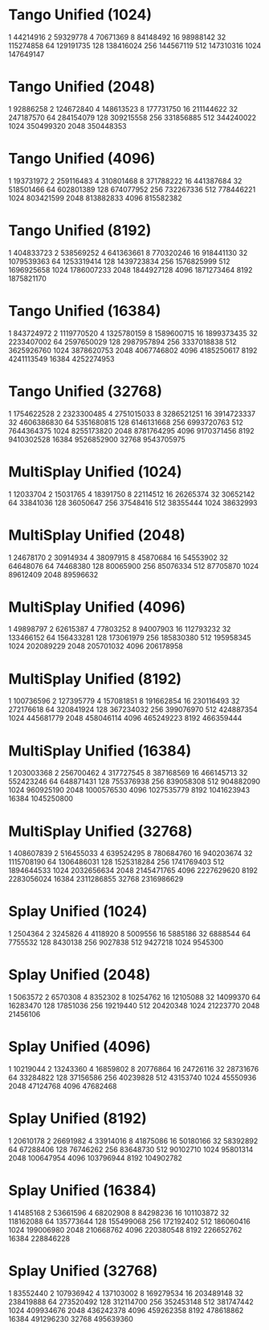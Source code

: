 # Tango Unified (1024)
1       44214916
2       59329778
4       70671369
8       84148492
16      98988142
32      115274858
64      129191735
128     138416024
256     144567119
512     147310316
1024    147649147

# Tango Unified (2048)
1       92886258
2       124672840
4       148613523
8       177731750
16      211144622
32      247187570
64      284154079
128     309215558
256     331856885
512     344240022
1024    350499320
2048    350448353

# Tango Unified (4096)
1       193731972
2       259116483
4       310801468
8       371788222
16      441387684
32      518501466
64      602801389
128     674077952
256     732267336
512     778446221
1024    803421599
2048    813882833
4096    815582382

# Tango Unified (8192)
1       404833723
2       538569252
4       641363661
8       770320246
16      918441130
32      1079539363
64      1253319414
128     1439723834
256     1576825999
512     1696925658
1024    1786007233
2048    1844927128
4096    1871273464
8192    1875821170

# Tango Unified (16384)
1       843724972
2       1119770520
4       1325780159
8       1589600715
16      1899373435
32      2233407002
64      2597650029
128     2987957894
256     3337018838
512     3625926760
1024    3878620753
2048    4067746802
4096    4185250617
8192    4241113549
16384   4252274953

# Tango Unified (32768)
1       1754622528
2       2323300485
4       2751015033
8       3286521251
16      3914723337
32      4606386830
64      5351680815
128     6146131668
256     6993720763
512     7644364375
1024    8255173820
2048    8781764295
4096    9170371456
8192    9410302528
16384   9526852900
32768   9543705975


# MultiSplay Unified (1024)
1       12033704
2       15031765
4       18391750
8       22114512
16      26265374
32      30652142
64      33841036
128     36050647
256     37548416
512     38355444
1024    38632993

# MultiSplay Unified (2048)
1       24678170
2       30914934
4       38097915
8       45870684
16      54553902
32      64648076
64      74468380
128     80065900
256     85076334
512     87705870
1024    89612409
2048    89596632

# MultiSplay Unified (4096)
1       49898797
2       62615387
4       77803252
8       94007903
16      112793232
32      133466152
64      156433281
128     173061979
256     185830380
512     195958345
1024    202089229
2048    205701032
4096    206178958

# MultiSplay Unified (8192)
1       100736596
2       127395779
4       157081851
8       191662854
16      230116493
32      272176618
64      320841924
128     367234032
256     399076970
512     424887354
1024    445681779
2048    458046114
4096    465249223
8192    466359444

# MultiSplay Unified (16384)
1       203003368
2       256700462
4       317727545
8       387168569
16      466145713
32      552423246
64      648871431
128     755376938
256     839058308
512     904882090
1024    960925190
2048    1000576530
4096    1027535779
8192    1041623943
16384   1045250800

# MultiSplay Unified (32768)
1       408607839
2       516455033
4       639524295
8       780684760
16      940203674
32      1115708190
64      1306486031
128     1525318284
256     1741769403
512     1894644533
1024    2032656634
2048    2145471765
4096    2227629620
8192    2283056024
16384   2311286855
32768   2316986629


# Splay Unified (1024)
1       2504364
2       3245826
4       4118920
8       5009556
16      5885186
32      6888544
64      7755532
128     8430138
256     9027838
512     9427218
1024    9545300

# Splay Unified (2048)
1       5063572
2       6570308
4       8352302
8       10254762
16      12105088
32      14099370
64      16283470
128     17851036
256     19219440
512     20420348
1024    21223770
2048    21456106

# Splay Unified (4096)
1       10219044
2       13243360
4       16859802
8       20776864
16      24726116
32      28731676
64      33284822
128     37156586
256     40239828
512     43153740
1024    45550936
2048    47124768
4096    47682468

# Splay Unified (8192)
1       20610178
2       26691982
4       33914016
8       41875086
16      50180166
32      58392892
64      67288406
128     76746262
256     83648730
512     90102710
1024    95801314
2048    100647954
4096    103796944
8192    104902782

# Splay Unified (16384)
1       41485168
2       53661596
4       68202908
8       84298236
16      101103872
32      118162088
64      135773644
128     155499068
256     172192402
512     186060416
1024    199006980
2048    210668762
4096    220380548
8192    226652762
16384   228846228

# Splay Unified (32768)
1       83552440
2       107936942
4       137103002
8       169279534
16      203489148
32      238419888
64      273520492
128     312114700
256     352453148
512     381747442
1024    409934676
2048    436242378
4096    459262358
8192    478618862
16384   491296230
32768   495639360